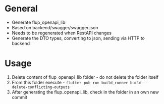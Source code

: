 # General
- Generate flup_openapi_lib
- Based on backend/swagger/swagger.json
- Needs to be regenerated when RestAPI changes
- Generate the DTO types, converting to json, sending via HTTP to backend

# Usage
1. Delete content of flup_openapi_lib folder - do not delete the folder itself
2. From this folder execute - `flutter pub run build_runner build --delete-conflicting-outputs`
3. After generating the flup_openapi_lib, check in the folder in an own new commit